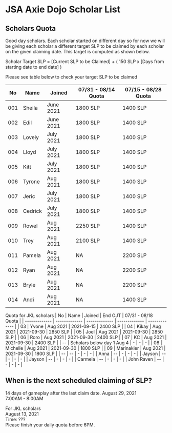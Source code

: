 # JSA Axie Dojo Scholar List



## Scholars Quota
Good day scholars. Each scholar started on different day so for now we will be giving each scholar a different target SLP to be claimed by each scholar on the given claiming date. This target is computed as shown below.  
  
Scholar Target SLP = [Current SLP to be Claimed] + ( 150 SLP x [Days from starting date to end date] )  
  
Please see table below to check your target SLP to be claimed

| No  | Name | Joined | 07/31 - 08/14 Quota | 07/15 - 08/28 Quota |
| ------------- | ------------- | ------------- | ------------- | ------------- |
| 001  | Sheila  | June 2021 | 1800 SLP | 1400 SLP |
| 002  | Edil | June 2021 | 1800 SLP | 1400 SLP |
| 003  | Lovely  | July 2021 | 1800 SLP | 1400 SLP |
| 004  | Lloyd | July 2021 | 1800 SLP | 1400 SLP |
| 005  | Kitt | July 2021 | 1800 SLP | 1400 SLP |
| 006  | Tyrone | Aug 2021 | 1800 SLP | 1400 SLP |
| 007  | Jeric | July 2021 | 1800 SLP | 1400 SLP |
| 008  | Cedrick | July 2021 | 1800 SLP | 1400 SLP |
| 009  | Rowel | Aug 2021 | 2250 SLP | 1400 SLP |
| 010  | Trey | Aug 2021 | 2100 SLP | 1400 SLP |
| 011  | Pamela | Aug 2021 | NA | 2200 SLP |
| 012  | Ryan | Aug 2021 | NA | 2200 SLP |
| 013  | Bryle | Aug 2021 | NA | 2200 SLP |
| 014  | Andi | Aug 2021 | NA | 1400 SLP |
  
Quota for JKL scholars
| No  | Name | Joined | End OJT | 07/31 - 08/18 Quota |
| ------------- | ------------- | ------------- | ------------- | ------------- |
| 03  | Yvone | Aug 2021 | 2021-09-15 | 2400 SLP |
| 04  | Kikay | Aug 2021 | 2021-09-30 | 2850 SLP |
| 05  | Joel | Aug 2021 | 2021-09-30 | 2850 SLP |
| 06  | Roro | Aug 2021 | 2021-09-30 | 2400 SLP |
| 07  | KC | Aug 2021 | 2021-09-30 | 2400 SLP |
| --  | Scholars below day 1 Aug 4 | - | - | - |
| 08  | Michelle | Aug 2021 | 2021-09-30 | 1800 SLP |
| 09  | Marinakier | Aug 2021 | 2021-09-30 | 1800 SLP |
| --  | -- | - | - | - |
| Anna  | -- | - | - | - |
| Jayson  | -- | - | - | - |
| Jayson  | -- | - | - | - |
| Carmela  | -- | - | - | - |
| John Raven  | -- | - | - | - |

## When is the next scheduled claiming of SLP?
14 days of gameplay after the last claim date.
August 29, 2021  
7:00AM - 8:00AM
  
For JKL scholars  
August 13, 2021  
Time: ???  
Please finish your daily quota before 6PM.
<!--
## Scholars Record
| Name  | 06 | 07/15  | 07/30  | 08/14  |
| ------------- | ------------- | ------------- | ------------- | ------------- |
| Sheila  | O  | O  | O | Ongoing |
| Edil  | O | O  | O | Ongoing |
| Lovely  | NA  | X | O  | Ongoing |
| Lloyd  | NA  | X | O  | Ongoing |
| Kitt  | NA  | NA | O  | Ongoing |
| Tyrone | NA  | NA | NA  | Ongoing |
| Jeric | NA  | NA | O  | Ongoing |
| Cedrick | NA  | NA | X  | Ongoing |
| Rowel | NA  | NA | NA  | Ongoing |
| Trey | NA  | NA | NA  | Ongoing |
  
-->
